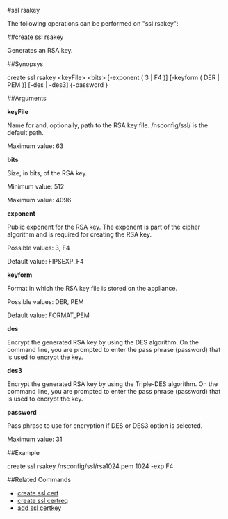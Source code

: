 #ssl rsakey

The following operations can be performed on "ssl rsakey":


##create ssl rsakey

Generates an RSA key.


##Synopsys

create ssl rsakey &lt;keyFile> &lt;bits> [-exponent ( 3 | F4 )] [-keyform ( DER | PEM )] [-des | -des3] {-password }


##Arguments

<b>keyFile</b>
Name for and, optionally, path to the RSA key file. /nsconfig/ssl/ is the default path.
Maximum value: 63

<b>bits</b>
Size, in bits, of the RSA key.
Minimum value: 512
Maximum value: 4096

<b>exponent</b>
Public exponent for the RSA key. The exponent is part of the cipher algorithm and is required for creating the RSA key.
Possible values: 3, F4
Default value: FIPSEXP_F4

<b>keyform</b>
Format in which the RSA key file is stored on the appliance.
Possible values: DER, PEM
Default value: FORMAT_PEM

<b>des</b>
Encrypt the generated RSA key by using the DES algorithm. On the command line, you are prompted to enter the pass phrase (password) that is used to encrypt the key.

<b>des3</b>
Encrypt the generated RSA key by using the Triple-DES algorithm. On the command line, you are prompted to enter the pass phrase (password) that is used to encrypt the key.

<b>password</b>
Pass phrase to use for encryption if DES or DES3 option is selected.
Maximum value: 31



##Example

create ssl rsakey /nsconfig/ssl/rsa1024.pem 1024 -exp F4

##Related Commands

<ul><li><a href="../../../-ssl/-ssl">create ssl cert</a></li><li><a href="../../../ate-ssl-ce/ate-ssl-ce">create ssl certreq</a></li><li><a href="../../../-ssl-ce/-ssl-ce">add ssl certkey</a></li></ul>




